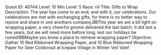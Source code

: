 Quest ID: 40744
Level: 10
Min Level: 5
Race: nil
Title: Gifts to Wrap
Description: The year has come to an end, and with it, our celebrations. Our celebrations are met with exchanging gifts, for there is no better way to rejoice and share in one anothers company.$B$BThis year we are a bit light on wrapping paper, a very cheerful gnome delivered the last batch. It did last a few years, but we will need more before long, lest our holidays be ruined!$B$BMaybe you know a place to retrieve wrapping paper?
Objective: Gather 10 Red Ribboned Wrapping Paper, and 10 Blue Ribboned Wrapping Paper for Seer Coldsnout at Icepaw Village in Winter Veil Vale!
